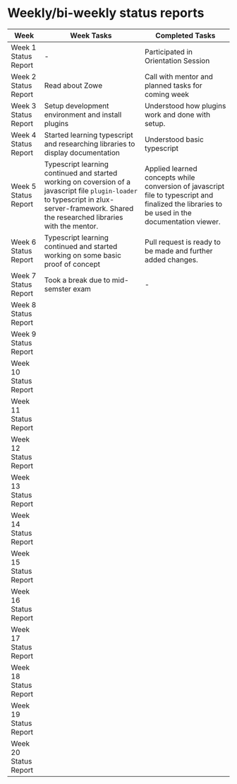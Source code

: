 # Weekly/bi-weekly status reports

| Week | Week Tasks | Completed Tasks |
|---|---|---|
| Week 1 Status Report | - | Participated in Orientation Session|
| Week 2 Status Report | Read about Zowe | Call with mentor and planned tasks for coming week |
| Week 3 Status Report | Setup development environment and install plugins | Understood how plugins work and done with setup. |
| Week 4 Status Report | Started learning typescript and researching libraries to display documentation | Understood basic typescript |
| Week 5 Status Report | Typescript learning continued and started working on coversion of a javascript file `plugin-loader` to typescript in zlux-server-framework. Shared the researched libraries with the mentor. | Applied learned concepts while conversion of javascript file to typescript and finalized the libraries to be used in the documentation viewer. |
| Week 6 Status Report | Typescript learning continued and started working on some basic proof of concept | Pull request is ready to be made and further added changes. |
| Week 7 Status Report | Took a break due to mid-semster exam | - |
| Week 8 Status Report | | |
| Week 9 Status Report | | |
| Week 10 Status Report | | |
| Week 11 Status Report | | |
| Week 12 Status Report | | |
| Week 13 Status Report | | |
| Week 14 Status Report | | |
| Week 15 Status Report | | |
| Week 16 Status Report | | |
| Week 17 Status Report | | |
| Week 18 Status Report | | |
| Week 19 Status Report | | |
| Week 20 Status Report | | |
